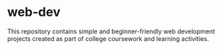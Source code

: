 # web-dev
This repository contains simple and beginner-friendly web development projects created as part of college coursework and learning activities.
